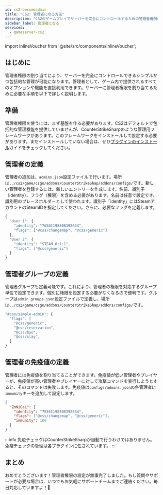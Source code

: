 ```yaml
---
id: cs2-becomeadmin
title: "CS2: 管理者になる方法"
description: "CS2のゲームプレイでサーバーを完全にコントロールするための管理者権限の割り当てと管理方法をチェック → 今すぐ詳しく見る"
sidebar_label: 管理者になる
services:
  - gameserver-cs2
---
```


import InlineVoucher from '@site/src/components/InlineVoucher';

## はじめに
管理者権限の割り当てにより、サーバーを完全にコントロールできるシンプルかつ包括的な管理が可能になります。管理者として、ゲーム内で提供されるすべてのオプションや機能を直接利用できます。サーバーに管理者権限を割り当てるために必要な手順を以下で詳しく説明します。  
<InlineVoucher />

## 準備
管理者権限を使うには、まず基盤を作る必要があります。CS2はデフォルトで包括的な管理機能を提供していませんが、CounterStrikeSharpのような管理用フレームワークがあります。このフレームワークをインストールして設定する必要があります。まだインストールしていない場合は、ぜひ[プラグインのインストール](cs2-plugins)ガイドをチェックしてください。

## 管理者の定義

管理者の追加は、`admins.json`設定ファイルで行います。場所は`../cs2/game/csgo/addons/CounterStrikeShap/addons/configs/`です。新しい管理者を登録するには、新しいエントリーを作成します。名前、識別子（identity）、フラグ（権限）を含める必要があります。名前は任意で設定でき、識別用のプレースホルダーとして使われます。識別子「identity」にはSteamアカウントのSteamIDを指定してください。さらに、必要なフラグを定義します。

```js title="admins.json (例)"
{
  "User 1": {
    "identity": "76561198808392634",
    "flags": ["@css/changemap", "@css/generic"]
  },
  "User 2": {
    "identity": "STEAM_0:1:1",
    "flags": ["@css/generic"]
  }
}
```

## 管理者グループの定義
管理者グループも定義可能です。これにより、管理者の権限を対応するグループ単位で設定できます。個別に権限を設定する必要がなくなるので便利です。グループは`admin_groups.json`設定ファイルで定義し、場所は`../cs2/game/csgo/addons/CounterStrikeShap/addons/configs/`です。

```js title="admin_groups.json"
"#css/simple-admin": {
  "flags": [
    "@css/generic",
    "@css/reservation",
    "@css/ban",
    "@css/slay",
  ]
}
```

## 管理者の免疫値の定義
管理者には免疫値を割り当てることができます。免疫値が低い管理者やプレイヤーが、免疫値が高い管理者やプレイヤーに対して攻撃コマンドを実行しようとすると、そのコマンドは失敗します。免疫値は`configs/admins.json`の各管理者に`immunity`キーを追加して設定します。

```json
{
  "ZoNiCaL": {
    "identity": "76561198808392634",
    "flags": ["@css/changemap", "@css/generic"],
    "immunity": 100
  }
}
```
:::info
免疫チェックはCounterStrikeSharpが自動で行うわけではありません。免疫チェックの管理は各プラグインに任されています。
:::

## まとめ

おめでとうございます！管理者権限の設定が無事完了しました。もし質問やサポートが必要な場合は、いつでもお気軽にサポートチームまでご連絡ください。毎日対応していますよ！🙂

<InlineVoucher />